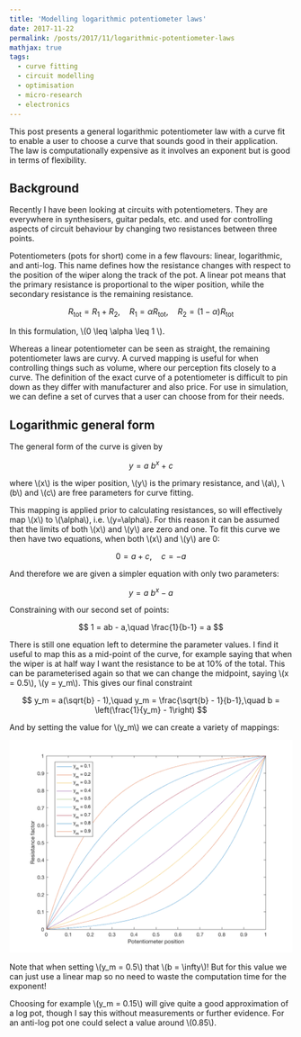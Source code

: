 ```yaml
---
title: 'Modelling logarithmic potentiometer laws'
date: 2017-11-22
permalink: /posts/2017/11/logarithmic-potentiometer-laws
mathjax: true
tags:
  - curve fitting
  - circuit modelling
  - optimisation
  - micro-research
  - electronics
---
```


This post presents a general logarithmic potentiometer law with a curve fit to enable a user to choose a curve that sounds good in their application. The law is computationally expensive as it involves an exponent but is good in terms of flexibility.

## Background

Recently I have been looking at circuits with potentiometers. They are everywhere in synthesisers, guitar pedals, etc. and used for controlling aspects of circuit behaviour by changing two resistances between three points.

Potentiometers (pots for short) come in a few flavours: linear, logarithmic, and anti-log. This name defines how the resistance changes with respect to the position of the wiper along the track of the pot. A linear pot means that the primary resistance is proportional to the wiper position, while the secondary resistance is the remaining resistance.

$$ R_\mathrm{tot} = R_1 + R_2,\quad R_1 = \alpha R_\mathrm{tot},\quad R_2 = (1-\alpha)R_\mathrm{tot} $$

In this formulation, \\(0 \leq \alpha \leq 1 \\).

Whereas a linear potentiometer can be seen as straight, the remaining potentiometer laws are curvy. A curved mapping is useful for when controlling things such as volume, where our perception fits closely to a curve. The definition of the exact curve of a potentiometer is difficult to pin down as they differ with manufacturer and also price. For use in simulation, we can define a set of curves that a user can choose from for their needs.

## Logarithmic general form

The general form of the curve is given by

$$ y = a\ b^x + c$$

where \\(x\\) is the wiper position, \\(y\\) is the primary resistance, and \\(a\\), \\(b\\) and \\(c\\) are free parameters for curve fitting.

This mapping is applied prior to calculating resistances, so will effectively map \\(x\\) to \\(\alpha\\), i.e. \\(y=\alpha\\). For this reason it can be assumed that the limits of both \\(x\\) and \\(y\\) are zero and one. To fit this curve we then have two equations, when both \\(x\\) and \\(y\\) are 0:

$$ 0 = a + c,\quad c = -a $$

And therefore we are given a simpler equation with only two parameters:

$$ y = a\ b^x - a $$

Constraining with our second set of points:

$$ 1 = ab - a,\quad \frac{1}{b-1} = a $$

There is still one equation left to determine the parameter values. I find it useful to map this as a mid-point of the curve, for example saying that when the wiper is at half way I want the resistance to be at 10% of the total. This can be parameterised again so that we can change the midpoint, saying \\(x = 0.5\\), \\(y = y_m\\). This gives our final constraint

$$ y_m = a(\sqrt{b} - 1),\quad y_m = \frac{\sqrt{b} - 1}{b-1},\quad b = \left(\frac{1}{y_m} - 1\right) $$

And by setting the value for \\(y_m\\) we can create a variety of mappings:

![Logarithmic potentiometer laws](/images/log-pot-mappings.png)

Note that when setting \\(y_m = 0.5\\) that \\(b = \infty\\)! But for this value we can just use a linear map so no need to waste the computation time for the exponent!

Choosing for example \\(y_m = 0.15\\) will give quite a good approximation of a log pot, though I say this without measurements or further evidence. For an anti-log pot one could select a value around \\(0.85\\).
